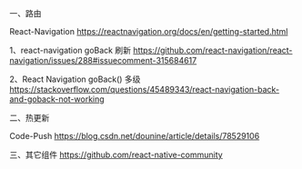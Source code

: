 
一、路由

React-Navigation <https://reactnavigation.org/docs/en/getting-started.html>

1、react-navigation goBack 刷新 <https://github.com/react-navigation/react-navigation/issues/288#issuecomment-315684617>

2、React Navigation goBack() 多级 <https://stackoverflow.com/questions/45489343/react-navigation-back-and-goback-not-working>

二、热更新

Code-Push <https://blog.csdn.net/dounine/article/details/78529106>

三、其它组件 <https://github.com/react-native-community>

